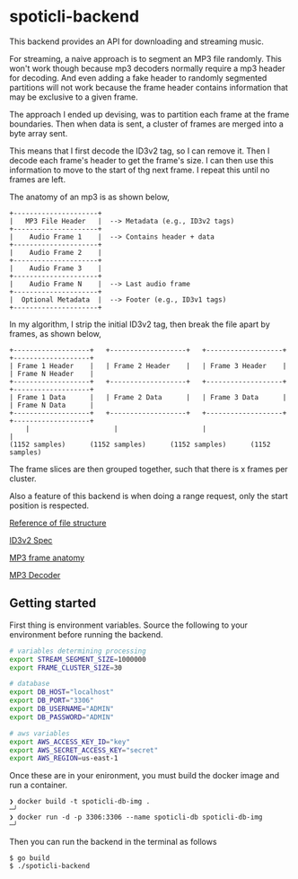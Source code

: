 # spoticli-backend

This backend provides an API for downloading and streaming music.

For streaming, a naive approach is to segment an MP3 file randomly. This won't work though because mp3 decoders normally require a mp3 header for decoding. And even adding a fake header to randomly segmented partitions will not work because the frame header contains information that may be exclusive to a given frame.

The approach I ended up devising, was to partition each frame at the frame boundaries. Then when data is sent, a cluster of frames are merged into a byte array sent.

This means that I first decode the ID3v2 tag, so I can remove it. Then I decode each frame's header to get the frame's size. I can then use this information to move to the start of thg next frame. I repeat this until no frames are left.

The anatomy of an mp3 is as shown below,
```
+---------------------+
|   MP3 File Header   |  --> Metadata (e.g., ID3v2 tags)
+---------------------+
|    Audio Frame 1    |  --> Contains header + data
+---------------------+
|    Audio Frame 2    |
+---------------------+
|    Audio Frame 3    |
+---------------------+
|    Audio Frame N    |  --> Last audio frame
+---------------------+
|  Optional Metadata  |  --> Footer (e.g., ID3v1 tags)
+---------------------+
```
In my algorithm, I strip the initial ID3v2 tag, then break the file apart by frames, as shown below,
```
+-------------------+   +-------------------+   +-------------------+   +-------------------+
| Frame 1 Header    |   | Frame 2 Header    |   | Frame 3 Header    |   | Frame N Header    |
+-------------------+   +-------------------+   +-------------------+   +-------------------+
| Frame 1 Data      |   | Frame 2 Data      |   | Frame 3 Data      |   | Frame N Data      |
+-------------------+   +-------------------+   +-------------------+   +-------------------+
    |                     |                     |                      |
(1152 samples)      (1152 samples)      (1152 samples)      (1152 samples)  
```
The frame slices are then grouped together, such that there is x frames per cluster.

Also a feature of this backend is when doing a range request, only the start position is respected.

[Reference of file structure](https://www.codeproject.com/Articles/8295/MPEG-Audio-Frame-Header#MPEGAudioFrameHeader)

[ID3v2 Spec](https://mutagen-specs.readthedocs.io/en/latest/id3/id3v2.4.0-structure.html)

[MP3 frame anatomy](http://www.mp3-tech.org/programmer/frame_header.html)

[MP3 Decoder](https://www.diva-portal.org/smash/get/diva2:830195/FULLTEXT01.pdf)

## Getting started

First thing is environment variables. Source the following to your environment before running the backend.
```bash
# variables determining processing
export STREAM_SEGMENT_SIZE=1000000
export FRAME_CLUSTER_SIZE=30

# database
export DB_HOST="localhost"
export DB_PORT="3306"
export DB_USERNAME="ADMIN"
export DB_PASSWORD="ADMIN"

# aws variables
export AWS_ACCESS_KEY_ID="key"
export AWS_SECRET_ACCESS_KEY="secret"
export AWS_REGION=us-east-1
```

Once these are in your enironment, you must build the docker image and run a container.
```
❯ docker build -t spoticli-db-img .                                                                                                                              ─╯
❯ docker run -d -p 3306:3306 --name spoticli-db spoticli-db-img                                                                                                  ─╯
```

Then you can run the backend in the terminal as follows
```
$ go build
$ ./spoticli-backend
```
